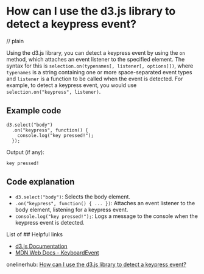 # How can I use the d3.js library to detect a keypress event?
// plain

Using the d3.js library, you can detect a keypress event by using the `on` method, which attaches an event listener to the specified element. The syntax for this is `selection.on(typenames[, listener[, options]])`, where `typenames` is a string containing one or more space-separated event types and `listener` is a function to be called when the event is detected. For example, to detect a keypress event, you would use `selection.on("keypress", listener)`.

## Example code

```
d3.select("body")
  .on("keypress", function() {
    console.log("key pressed!");
  });
```

Output (if any):
```
key pressed!
```

## Code explanation

- `d3.select("body")`: Selects the body element.
- `.on("keypress", function() { ... })`: Attaches an event listener to the body element, listening for a keypress event.
- `console.log("key pressed!");`: Logs a message to the console when the keypress event is detected.

List of ## Helpful links
- [d3.js Documentation](https://github.com/d3/d3/blob/master/API.md)
- [MDN Web Docs - KeyboardEvent](https://developer.mozilla.org/en-US/docs/Web/API/KeyboardEvent)

onelinerhub: [How can I use the d3.js library to detect a keypress event?](https://onelinerhub.com/javascript-d3/how-can-i-use-the-d--js-library-to-detect-a-keypress-event)